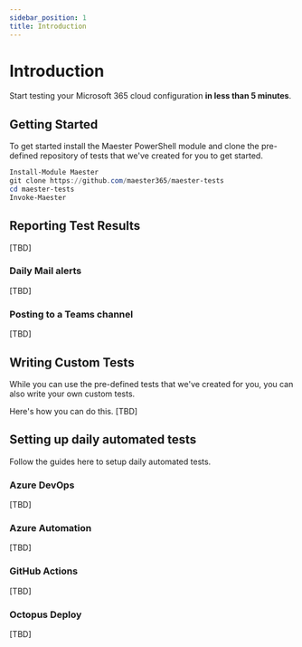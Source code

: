 ```yaml
---
sidebar_position: 1
title: Introduction
---
```


# Introduction

Start testing your Microsoft 365 cloud configuration **in less than 5 minutes**.

## Getting Started

To get started install the Maester PowerShell module and clone the pre-defined repository of tests that we've created for you to get started.

```powershell
Install-Module Maester
git clone https://github.com/maester365/maester-tests
cd maester-tests
Invoke-Maester
```

## Reporting Test Results

[TBD]

### Daily Mail alerts

[TBD]

### Posting to a Teams channel

[TBD]

## Writing Custom Tests

While you can use the pre-defined tests that we've created for you, you can also write your own custom tests.

Here's how you can do this.
[TBD]

## Setting up daily automated tests

Follow the guides here to setup daily automated tests.

### Azure DevOps

[TBD]

### Azure Automation

[TBD]

### GitHub Actions

[TBD]

### Octopus Deploy

[TBD]
